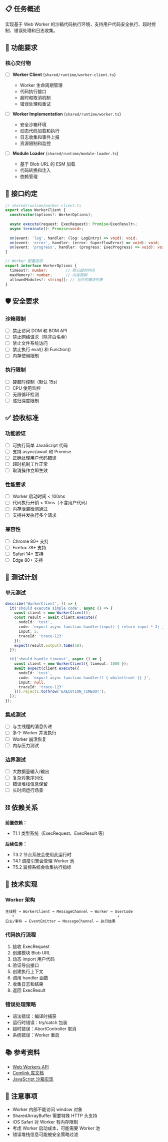## 📋 任务概述

实现基于 Web Worker 的沙箱代码执行环境，支持用户代码安全执行、超时控制、错误处理和日志收集。

## 🎯 功能要求

### 核心交付物

- [ ] **Worker Client** (`shared/runtime/worker-client.ts`)
  - Worker 生命周期管理
  - 代码执行接口
  - 超时和取消机制
  - 错误处理和重试

- [ ] **Worker Implementation** (`shared/runtime/worker.ts`)
  - 安全沙箱环境
  - 动态代码加载和执行
  - 日志收集和事件上报
  - 资源限制和监控

- [ ] **Module Loader** (`shared/runtime/module-loader.ts`)
  - 基于 Blob URL 的 ESM 加载
  - 代码转换和注入
  - 依赖管理

## 🔗 接口约定

```typescript
// shared/runtime/worker-client.ts
export class WorkerClient {
  constructor(options?: WorkerOptions);
  
  async execute(request: ExecRequest): Promise<ExecResult>;
  async terminate(): Promise<void>;
  
  on(event: 'log', handler: (log: LogEntry) => void): void;
  on(event: 'error', handler: (error: SuperflowError) => void): void;
  on(event: 'progress', handler: (progress: ExecProgress) => void): void;
}

// Worker 配置选项
export interface WorkerOptions {
  timeout?: number;        // 默认超时时间
  maxMemory?: number;      // 内存限制
  allowedModules?: string[]; // 允许的模块列表
}
```

## 🛡️ 安全要求

### 沙箱限制
- [ ] 禁止访问 DOM 和 BOM API
- [ ] 禁止网络请求（除非白名单）
- [ ] 禁止文件系统访问
- [ ] 禁止执行 eval() 和 Function()
- [ ] 内存使用限制

### 执行限制
- [ ] 硬超时控制（默认 15s）
- [ ] CPU 使用监控
- [ ] 无限循环检测
- [ ] 递归深度限制

## ✅ 验收标准

### 功能验证
- [ ] 可执行简单 JavaScript 代码
- [ ] 支持 async/await 和 Promise
- [ ] 正确处理用户代码错误
- [ ] 超时机制工作正常
- [ ] 取消操作立即生效

### 性能要求
- [ ] Worker 启动时间 < 100ms
- [ ] 代码执行开销 < 10ms（不含用户代码）
- [ ] 内存泄漏检测通过
- [ ] 支持并发执行多个请求

### 兼容性
- [ ] Chrome 80+ 支持
- [ ] Firefox 78+ 支持  
- [ ] Safari 14+ 支持
- [ ] Edge 80+ 支持

## 🧪 测试计划

### 单元测试
```typescript
describe('WorkerClient', () => {
  it('should execute simple code', async () => {
    const client = new WorkerClient();
    const result = await client.execute({
      nodeId: 'test',
      code: 'export async function handler(input) { return input * 2; }',
      input: 5,
      traceId: 'trace-123'
    });
    expect(result.output).toBe(10);
  });

  it('should handle timeout', async () => {
    const client = new WorkerClient({ timeout: 1000 });
    await expect(client.execute({
      nodeId: 'test',
      code: 'export async function handler() { while(true) {} }',
      input: null,
      traceId: 'trace-123'
    })).rejects.toThrow('EXECUTION_TIMEOUT');
  });
});
```

### 集成测试
- [ ] 与主线程的消息传递
- [ ] 多个 Worker 并发执行
- [ ] Worker 崩溃恢复
- [ ] 内存压力测试

### 边界测试
- [ ] 大数据量输入/输出
- [ ] 复杂对象序列化
- [ ] 错误堆栈信息保留
- [ ] 长时间运行场景

## ⛓️ 依赖关系

**前置依赖：**
- T1.1 类型系统（ExecRequest、ExecResult 等）

**后续任务：**
- T3.2 节点系统会使用此运行时
- T4.1 调度引擎会管理 Worker 池
- T5.2 监控系统会收集执行指标

## 🔧 技术实现

### Worker 架构
```
主线程 → WorkerClient → MessageChannel → Worker → UserCode
   ↑                                              ↓
日志/事件 ← EventEmitter ← MessageChannel ← 执行结果
```

### 代码执行流程
1. 接收 ExecRequest
2. 创建模块 Blob URL
3. 动态 import 用户代码
4. 验证导出接口
5. 创建执行上下文
6. 调用 handler 函数
7. 收集日志和结果
8. 返回 ExecResult

### 错误处理策略
- 语法错误：编译时捕获
- 运行时错误：try/catch 包装
- 超时错误：AbortController 取消
- 系统错误：Worker 重启

## 📚 参考资料

- [Web Workers API](https://developer.mozilla.org/en-US/docs/Web/API/Web_Workers_API)
- [Comlink 库文档](https://github.com/GoogleChromeLabs/comlink)
- [JavaScript 沙箱实现](https://blog.risingstack.com/writing-a-javascript-framework-sandboxed-code-evaluation/)

## 🚨 注意事项

- Worker 内部不能访问 window 对象
- SharedArrayBuffer 需要特殊 HTTP 头支持
- iOS Safari 对 Worker 有内存限制
- 考虑 Worker 启动成本，可能需要 Worker 池
- 错误堆栈信息可能被安全策略过滤